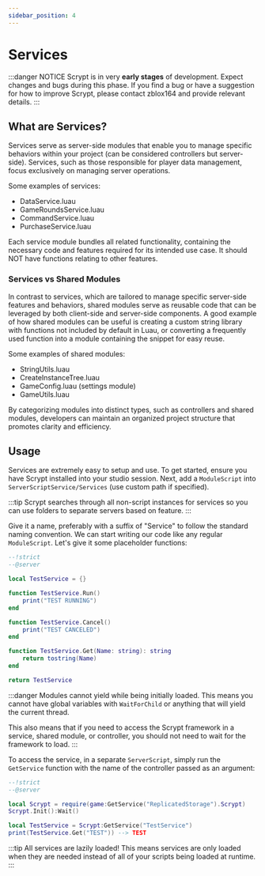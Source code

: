 ```yaml
---
sidebar_position: 4
---
```


# Services

:::danger NOTICE
Scrypt is in very **early stages** of development. Expect changes and bugs during this phase. If you find a bug or have a suggestion for how to improve Scrypt, please contact zblox164 and provide relevant details.
:::

## What are Services?
Services serve as server-side modules that enable you to manage specific behaviors within your project (can be considered controllers but server-side). Services, such as those responsible for player data management, focus exclusively on managing server operations.

Some examples of services:
* DataService.luau
* GameRoundsService.luau
* CommandService.luau
* PurchaseService.luau

Each service module bundles all related functionality, containing the necessary code and features required for its intended use case. It should NOT have functions relating to other features.

### Services vs Shared Modules
In contrast to services, which are tailored to manage specific server-side features and behaviors, shared modules serve as reusable code that can be leveraged by both client-side and server-side components. A good example of how shared modules can be useful is creating a custom string library with functions not included by default in Luau, or converting a frequently used function into a module containing the snippet for easy reuse.

Some examples of shared modules:
* StringUtils.luau
* CreateInstanceTree.luau
* GameConfig.luau (settings module)
* GameUtils.luau

By categorizing modules into distinct types, such as controllers and shared modules, developers can maintain an organized project structure that promotes clarity and efficiency.

## Usage
Services are extremely easy to setup and use. To get started, ensure you have Scrypt installed into your studio session. Next, add a `ModuleScript` into `ServerScriptService/Services` (use custom path if specified). 

:::tip
Scrypt searches through all non-script instances for services so you can use folders to separate servers based on feature.
:::

Give it a name, preferably with a suffix of "Service" to follow the standard naming convention. We can start writing our code like any regular `ModuleScript`. Let's give it some placeholder functions:

```lua
--!strict
--@server

local TestService = {}

function TestService.Run()
	print("TEST RUNNING")
end

function TestService.Cancel()
	print("TEST CANCELED")
end

function TestService.Get(Name: string): string
	return tostring(Name)
end

return TestService
```

:::danger
Modules cannot yield while being initially loaded. This means you cannot have global variables with `WaitForChild` or anything that will yield the current thread.

This also means that if you need to access the Scrypt framework in a service, shared module, or controller, you should not need to wait for the framework to load.
:::

To access the service, in a separate `ServerScript`, simply run the `GetService` function with the name of the controller passed as an argument:
```lua
--!strict
--@server

local Scrypt = require(game:GetService("ReplicatedStorage").Scrypt)
Scrypt.Init():Wait()

local TestService = Scrypt:GetService("TestService")
print(TestService.Get("TEST")) --> TEST
```
:::tip
All services are lazily loaded! This means services are only loaded when they are needed instead of all of your scripts being loaded at runtime.
:::
